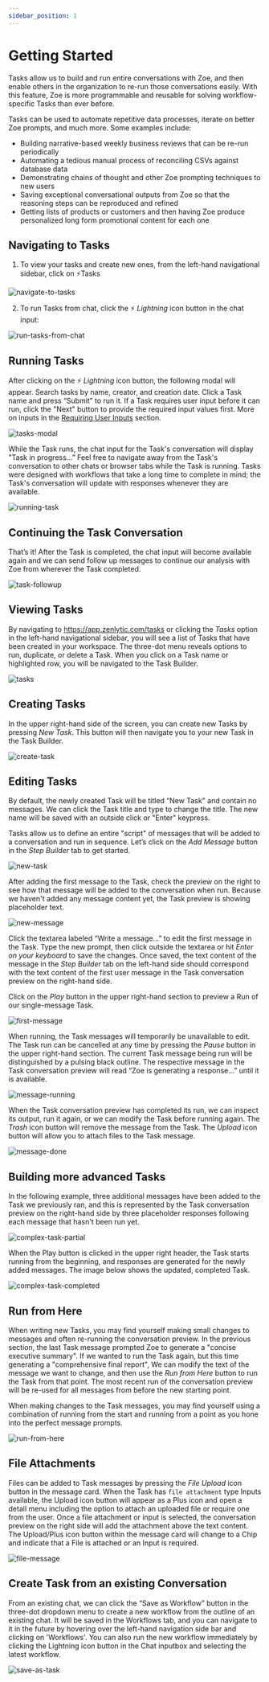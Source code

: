 ```yaml
---
sidebar_position: 1
---
```


# Getting Started

Tasks allow us to build and run entire conversations with Zoe, and then enable others in the organization to re-run those conversations easily. With this feature, Zoe is more programmable and reusable for solving workflow-specific Tasks than ever before.

Tasks can be used to automate repetitive data processes, iterate on better Zoe prompts, and much more. Some examples include:  

- Building narrative-based weekly business reviews that can be re-run periodically
- Automating a tedious manual process of reconciling CSVs against database data
- Demonstrating chains of thought and other Zoe prompting techniques to new users
- Saving exceptional conversational outputs from Zoe so that the reasoning steps can be reproduced and refined
- Getting lists of products or customers and then having Zoe produce personalized long form promotional content for each one

## Navigating to Tasks

1. To view your tasks and create new ones, from the left-hand navigational sidebar, click on ⚡Tasks

![navigate-to-tasks](../assets/agentic-tasks/navigate-to-tasks-one.png)

2. To run Tasks from chat, click the ⚡ *Lightning* icon button in the chat input:

![run-tasks-from-chat](../assets/agentic-tasks/run-tasks-from-chat.png)

## Running Tasks

After clicking on the ⚡ *Lightning* icon button, the following modal will appear. Search tasks by name, creator, and creation date. Click a Task name and press “Submit” to run it. If a Task requires user input before it can run, click the "Next" button to provide the required input values first. More on inputs in the [Requiring User Inputs](/docs/agentic_tasks/inputs) section.

![tasks-modal](../assets/agentic-tasks/tasks-modal.png)

While the Task runs, the chat input for the Task's conversation will display "Task in progress…” Feel free to navigate away from the Task's conversation to other chats or browser tabs while the Task is running. Tasks were designed with workflows that take a long time to complete in mind; the Task's conversation will update with responses whenever they are available.

![running-task](../assets/agentic-tasks/running-task.png)

## Continuing the Task Conversation

That’s it! After the Task is completed, the chat input will become available again and we can send follow up messages to continue our analysis with Zoe from wherever the Task completed.

![task-followup](../assets/agentic-tasks/task-followup.png)

## Viewing Tasks

By navigating to https://app.zenlytic.com/tasks or clicking the *Tasks* option in the left-hand navigational sidebar, you will see a list of Tasks that have been created in your workspace. The three-dot menu reveals options to run, duplicate, or delete a Task. When you click on a Task name or highlighted row, you will be navigated to the Task Builder.

![tasks](../assets/agentic-tasks/tasks.png)

## Creating Tasks

In the upper right-hand side of the screen, you can create new Tasks by pressing *New Task*. This button will then navigate you to your new Task in the Task Builder.

![create-task](../assets/agentic-tasks/create-task.png)

## Editing Tasks

By default, the newly created Task will be titled “New Task" and contain no messages. We can click the Task title and type to change the title. The new name will be saved with an outside click or "Enter" keypress. 

Tasks allow us to define an entire "script" of messages that will be added to a conversation and run in sequence. Let’s click on  the *Add Message* button in the *Step Builder* tab to get started.

![new-task](../assets/agentic-tasks/new-task.png)

After adding the first message to the Task, check the preview on the right to see how that message will be added to the conversation when run. Because we haven't added any message content yet, the Task preview is showing placeholder text.

![new-message](../assets/agentic-tasks/new-message.png)

Click the textarea labeled “Write a message…” to edit the first message in the Task. Type the new prompt, then click outside the textarea or hit *Enter on your keyboard* to save the changes. Once saved, the text content of the message in the *Step Builder* tab on the left-hand side should correspond with the text content of the first user message in the Task conversation preview on the right-hand side.

Click on the *Play* button in the upper right-hand section to preview a Run of our single-message Task.

![first-message](../assets/agentic-tasks/first-message.png)

When running, the Task messages will temporarily be unavailable to edit. The Task run can be cancelled at any time by pressing the *Pause* button in the upper right-hand section. The current Task message being run will be distinguished by a pulsing black outline. The respective message in the Task conversation preview will read “Zoe is generating a response…” until it is available.

![message-running](../assets/agentic-tasks/message-running.png)

When the Task conversation preview has completed its run, we can inspect its output, run it again, or we can modify the Task before running again. The *Trash* icon button will remove the message from the Task. The *Upload* icon button will allow you to attach files to the Task message. 

![message-done](../assets/agentic-tasks/message-done.png)

## Building more advanced Tasks

In the following example,  three additional messages have been added to the Task we previously ran, and this is represented by the Task conversation preview on the right-hand side by three placeholder responses following each message that hasn't been run yet. 

![complex-task-partial](../assets/agentic-tasks/complex-task-partial.png)

When  the Play button is clicked in the upper right header, the Task starts running from the beginning, and responses are generated for the newly added messages. The image below shows the updated, completed Task.

![complex-task-completed](../assets/agentic-tasks/complex-task-completed.png)

## Run from Here

When writing new Tasks, you may find yourself making small changes to messages and often re-running the conversation preview. In the previous section, the last Task message prompted Zoe to generate a "concise executive summary". If we wanted to run the Task again, but this time generating a "comprehensive final report", We can modify the text of the message we want to change, and then use the *Run from Here* button to run the Task from that point. The most recent run of the conversation preview will be re-used for all messages from before the new starting point.

When making changes to the Task messages, you may find yourself using a combination of running from the start and running from a point as you hone into the perfect message prompts.

![run-from-here](../assets/agentic-tasks/run-from-here.png)

## File Attachments

Files can be added to Task messages by pressing the *File Upload* icon button in the message card. When the Task has `file attachment` type Inputs available, the Upload icon button will appear as a Plus icon and open a detail menu including the option to attach an uploaded file or require one from the user. Once a file attachment or input is selected, the conversation preview on the right side will add the attachment above the text content. The Upload/Plus icon button within the message card will change to a Chip and indicate that a File is attached or an Input is required.

![file-message](../assets/agentic-tasks/file-message.png)

## Create Task from an existing Conversation

From an existing chat, we can click the “Save as Workflow” button in the three-dot dropdown menu to create a new workflow from the outline of an existing chat. It will be saved in the Workflows tab, and you can navigate to it in the future by hovering over the left-hand navigation side bar and clicking on 'Workflows'. You can also run the new workflow immediately by clicking the Lightning icon button in the Chat inputbox and selecting the latest workflow.

![save-as-task](../assets/agentic-tasks/save-as-task.png)

